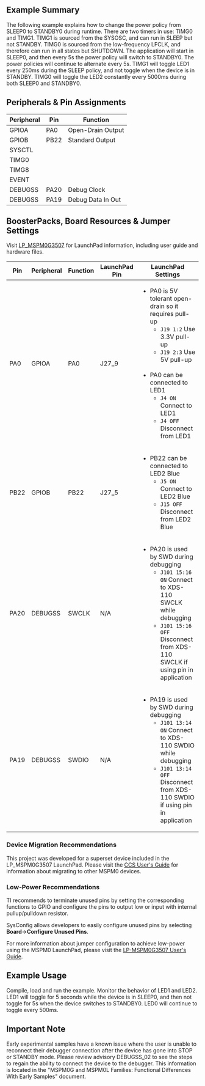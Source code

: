 ## Example Summary

The following example explains how to change the power policy from SLEEP0
to STANDBY0 during runtime. There are two timers in use: TIMG0 and TIMG1.
TIMG1 is sourced from the SYSOSC, and can run in SLEEP but not STANDBY.
TIMG0 is sourced from the low-frequency LFCLK, and therefore can run in all
states but SHUTDOWN.
The application will start in SLEEP0, and then every 5s the power policy will
switch to STANDBY0. The power policies will continue to alternate every 5s.
TIMG1 will toggle LED1 every 250ms during the SLEEP policy, and not toggle when
the device is in STANDBY.
TIMG0 will toggle the LED2 constantly every 5000ms during both SLEEP0 and
STANDBY0.

## Peripherals & Pin Assignments

| Peripheral | Pin | Function |
| --- | --- | --- |
| GPIOA | PA0 | Open-Drain Output |
| GPIOB | PB22 | Standard Output |
| SYSCTL |  |  |
| TIMG0 |  |  |
| TIMG8 |  |  |
| EVENT |  |  |
| DEBUGSS | PA20 | Debug Clock |
| DEBUGSS | PA19 | Debug Data In Out |

## BoosterPacks, Board Resources & Jumper Settings

Visit [LP_MSPM0G3507](https://www.ti.com/tool/LP-MSPM0G3507) for LaunchPad information, including user guide and hardware files.

| Pin | Peripheral | Function | LaunchPad Pin | LaunchPad Settings |
| --- | --- | --- | --- | --- |
| PA0 | GPIOA | PA0 | J27_9 | <ul><li>PA0 is 5V tolerant open-drain so it requires pull-up<br><ul><li>`J19 1:2` Use 3.3V pull-up<br><li>`J19 2:3` Use 5V pull-up</ul><br><li>PA0 can be connected to LED1<br><ul><li>`J4 ON` Connect to LED1<br><li>`J4 OFF` Disconnect from LED1</ul></ul> |
| PB22 | GPIOB | PB22 | J27_5 | <ul><li>PB22 can be connected to LED2 Blue<br><ul><li>`J5 ON` Connect to LED2 Blue<br><li>`J15 OFF` Disconnect from LED2 Blue</ul></ul> |
| PA20 | DEBUGSS | SWCLK | N/A | <ul><li>PA20 is used by SWD during debugging<br><ul><li>`J101 15:16 ON` Connect to XDS-110 SWCLK while debugging<br><li>`J101 15:16 OFF` Disconnect from XDS-110 SWCLK if using pin in application</ul></ul> |
| PA19 | DEBUGSS | SWDIO | N/A | <ul><li>PA19 is used by SWD during debugging<br><ul><li>`J101 13:14 ON` Connect to XDS-110 SWDIO while debugging<br><li>`J101 13:14 OFF` Disconnect from XDS-110 SWDIO if using pin in application</ul></ul> |

### Device Migration Recommendations
This project was developed for a superset device included in the LP_MSPM0G3507 LaunchPad. Please
visit the [CCS User's Guide](https://software-dl.ti.com/msp430/esd/MSPM0-SDK/latest/docs/english/tools/ccs_ide_guide/doc_guide/doc_guide-srcs/ccs_ide_guide.html#sysconfig-project-migration)
for information about migrating to other MSPM0 devices.

### Low-Power Recommendations
TI recommends to terminate unused pins by setting the corresponding functions to
GPIO and configure the pins to output low or input with internal
pullup/pulldown resistor.

SysConfig allows developers to easily configure unused pins by selecting **Board**→**Configure Unused Pins**.

For more information about jumper configuration to achieve low-power using the
MSPM0 LaunchPad, please visit the [LP-MSPM0G3507 User's Guide](https://www.ti.com/lit/slau873).

## Example Usage
Compile, load and run the example.
Monitor the behavior of LED1 and LED2.
LED1 will toggle for 5 seconds while the device is in SLEEP0, and then not
toggle for 5s when the device switches to STANDBY0.
LED0 will continue to toggle every 500ms.

## Important Note
Early experimental samples have a known issue where the user is unable to
reconnect their debugger connection after the device has gone into STOP or
STANDBY mode. Please review advisory DEBUGSS_02 to see the steps to regain
the ability to connect the device to the debugger. This information is located
in the "MSPM0G and MSPM0L Families: Functional Differences With Early Samples"
document.
